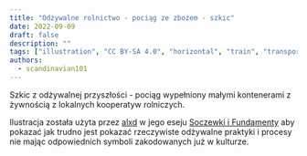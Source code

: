 ```yaml
---
title: "Odżywalne rolnictwo - pociąg ze zbożem - szkic"
date: 2022-09-09
draft: false
description: ""
tags: ["illustration", "CC BY-SA 4.0", "horizontal", "train", "transport", "farming"]
authors:
  - scandinavian101
---
```


Szkic z odżywalnej przyszłości - pociąg wypełniony małymi kontenerami z żywnością z lokalnych kooperatyw rolniczych.

Ilustracja została użyta przez [alxd](/pl/authors/alxd) w jego eseju [Soczewki i Fundamenty](https://soczewki.alxd.org/) aby pokazać jak trudno jest pokazać rzeczywiste odżywalne praktyki i procesy nie mając odpowiednich symboli zakodowanych już w kulturze.

